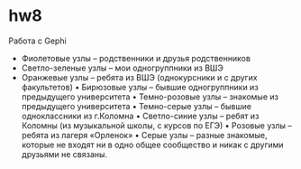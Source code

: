 # hw8
Работа с Gephi
* Фиолетовые узлы – родственники и друзья родственников
*	Светло-зеленые узлы – мои одногруппники из ВШЭ
*	Оранжевые узлы – ребята из ВШЭ (однокурсники и с других факультетов) 
•	Бирюзовые узлы – бывшие одногруппники из предыдущего университета 
•	Темно-розовые узлы – знакомые из предыдущего университета 
•	Темно-серые узлы – бывшие одноклассники из г.Коломна 
•	Светло-синие узлы – ребят из Коломны (из музыкальной школы, с курсов по ЕГЭ)
•	Розовые узлы – ребята из лагеря «Орленок» 
•	 Серые узлы – разные знакомые, которые не входят ни в одно общее сообщество и никак с другими друзьями не связаны. 
